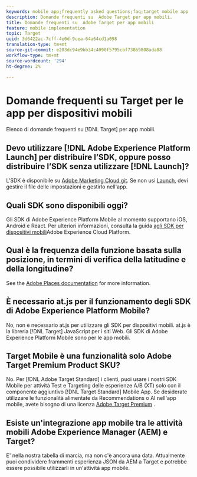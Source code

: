```yaml
---
keywords: mobile app;frequently asked questions;faq;target mobile app
description: Domande frequenti su  Adobe Target per app mobili.
title: Domande frequenti su  Adobe Target per app mobili
feature: mobile implementation
topic: Target
uuid: 3d6422ac-7cff-4e0d-9cea-64a64cd1a098
translation-type: tm+mt
source-git-commit: e203dc94e9bb34c4090f5795cbf73869808ada88
workflow-type: tm+mt
source-wordcount: '294'
ht-degree: 2%

---
```



# Domande frequenti su Target per le app per dispositivi mobili

Elenco di domande frequenti su [!DNL Target] per app mobili.

## Devo utilizzare [!DNL Adobe Experience Platform Launch] per distribuire l’SDK, oppure posso distribuire l’SDK senza utilizzare [!DNL Launch]?

L’SDK è disponibile su [Adobe Marketing Cloud git](https://github.com/Adobe-Marketing-Cloud/acp-sdks/). Se non usi [Launch](https://docs.adobe.com/content/help/en/launch/using/overview.html), devi gestire il file delle impostazioni e gestirlo nell&#39;app.

## Quali SDK sono disponibili oggi?

Gli SDK di Adobe Experience Platform Mobile al momento supportano iOS, Android e React. Per ulteriori informazioni, consulta la guida [agli SDK per dispositivi mobili](https://aep-sdks.gitbook.io/docs/)Adobe Experience Cloud Platform.

## Qual è la frequenza della funzione basata sulla posizione, in termini di verifica della latitudine e della longitudine?

See the [Adobe Places documentation](https://placesdocs.com/places-services-by-adobe-documentation/) for more information.

## È necessario at.js per il funzionamento degli SDK di Adobe Experience Platform Mobile?

No, non è necessario at.js per utilizzare gli SDK per dispositivi mobili. at.js è la libreria [!DNL Target] JavaScript per i siti Web. Gli SDK di Adobe Experience Platform Mobile sono per le app mobili.

## Target Mobile è una funzionalità  solo Adobe Target Premium Product SKU?

No. Per [!DNL Adobe Target Standard] i clienti, puoi usare i nostri SDK Mobile per attività Test e Targeting delle esperienze A/B (XT) solo con il componente aggiuntivo [!DNL Target Standard] Mobile App. Se desiderate utilizzare le funzionalità alimentate da Recommendations o AI nell&#39;app mobile, avete bisogno di una licenza [Adobe Target Premium](/help/c-intro/intro.md#premium) .

## Esiste un&#39;integrazione app mobile tra le attività mobili Adobe Experience Manager (AEM) e Target?

E&#39; nella nostra tabella di marcia, ma non c&#39;è ancora una data. Attualmente puoi condividere frammenti [](/help/c-experiences/c-manage-content/aem-experience-fragments.md) esperienza JSON da AEM a Target e potrebbe essere possibile utilizzarli in un&#39;attività app mobile.
